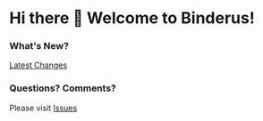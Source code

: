 # Hi there 👋 Welcome to Binderus!

### What's New?

[Latest Changes](docs/whats-new.md)

### Questions? Comments?

Please visit [Issues](https://github.com/binderus/binderus/issues)
